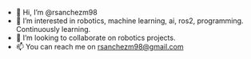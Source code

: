 - 👋 Hi, I’m @rsanchezm98
- 👀 I’m interested in robotics, machine learning, ai, ros2, programming. Continuously learning. 
- 💞️ I’m looking to collaborate on robotics projects. 
- 📫 You can reach me on rsanchezm98@gmail.com

<!---
rsanchezm98/rsanchezm98 is a ✨ special ✨ repository because its `README.md` (this file) appears on your GitHub profile.
You can click the Preview link to take a look at your changes.
--->
